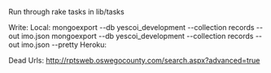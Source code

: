 Run through rake tasks in lib/tasks

Write:
  Local:
    mongoexport --db yescoi_development --collection records --out imo.json
    mongoexport --db yescoi_development --collection records --out imo.json  --pretty
  Heroku:  

Dead Urls:
  http://rptsweb.oswegocounty.com/search.aspx?advanced=true
